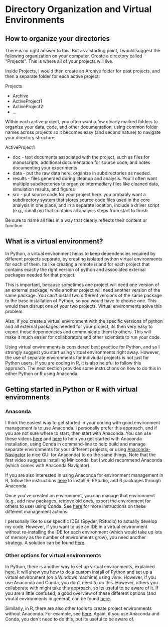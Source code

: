 # Directory Organization and Virtual Environments

## How to organize your directories

There is no right answer to this. But as a starting point, I would suggest the following organization on your computer. Create a directory called "Projects". This is where all of your projects will live. 

Inside Projects, I would then create an Archive folder for past projects, and then a separate folder for each active project:

Projects
* Archive
* ActiveProject1
* ActiveProject2
* ...

Within each active project, you often want a few clearly marked folders to organize your data, code, and other documentation, using common folder names across projects so it becomes easy (and second nature) to navigate your directory structure:

ActiveProject1
* doc - text documents associated with the project, such as files for manuscripts, additional documentation for source code, and notes documenting your experiments
* data - put the raw data here. organize in subdirectories as needed.
* results - files generaed during cleanup and analysis. You'll often want multiple subdirectories to organize intermediary files like cleaned data, simulation results, and figures
* src - put source code for your project here. you probably want a subdirectory system that stores source code files used in the core analysis in one place, and in a separate location, include a driver script (e.g., runall.py) that contains all analysis steps from start to finish

Be sure to name all files in a way that clearly reflects their content or function. 

## What is a virtual environment?

In Python, a virtual environment helps to keep dependencies required by different projects separate, by creating isolated python virtual environments for each of them. Its like creating a remote island for each project that contains exactly the right version of python and associated external packages needed for that project. 

This is important, because sometimes one project will need one version of an external package, while another project will need another version of the same package. You can't install two different versions of the same package to the base installation of Python, so you would have to choose one. This would then disrupt one of your two projects. Virtual environments solve this problem. 

Also, if you create a virtual environment with the specific versions of python and all external packages needed for your project, its then very easy to export those dependencies and communicate them to others. This will make it much easier for collaborators and other scientists to run your code. 

Using virtual environments is considered best practice for Python, and so I strongly suggest you start using virtual environments right away. However, the use of separate environments for indiviudal projects is not just for Python users. If you are coding in R, it is also helpful to follow this approach. The next section provides some instructions on how to do this in either Python or R using Anaconda. 
 
## Getting started in Python or R with virtual enviromnents

### Anaconda

I think the easiest way to get started in your coding with good environment management is to use Anaconda. I personally prefer this approach, and if you are not sure where to start, then start with Anaconda. You can use these videos [here](https://www.youtube.com/watch?v=23aQdrS58e0&feature=youtu.be) and [here](https://www.youtube.com/watch?v=AEFVbCcYVTY&feature=youtu.be) to help you get started with Anaconda installation, using Conda in command-line to help build and manage separate environments for your different projects, or using [Anaconda-Navigator](https://docs.anaconda.com/navigator/index.html) (a nice GUI for Anaconda) to do the same things. Note that the first video suggests installing Miniconda, but I would recommend Anaconda (which comes with Anaconda Navigator). 

If you are also interested in using Anaconda for environment management in R, follow the instructions [here](https://docs.anaconda.com/navigator/tutorials/create-r-environment/) to install R, RStudio, and R packages through Anaconda.

Once you've created an environment, you can manage that environment (e.g., add new packages, remove old ones, export the environment for others to use) using Conda. See [here](https://conda.io/projects/conda/en/latest/user-guide/tasks/manage-environments.html) for more instructions on these different management actions.  

I personally like to use specific IDEs (Spyder, RStudio) to actually develop my code. However, if you want to use an IDE in a virtual environment without re-installing the IDE for each environment (which would take up lots of memory as the number of environments grow), you need another strategy. A solution can be found [here](https://github.com/spyder-ide/spyder/wiki/Working-with-packages-and-environments-in-Spyder). 

### Other options for virtual environments

In Python, there is another way to set up virtual environments, explained [here](https://www.youtube.com/watch?v=28eLP22SMTA&t=572s). It will show you how to do a custom install of Python and set up a virtual environment (on a Windows machine) using *venv*. However, if you use Anaconda and Conda, you don't need to do this. However, others you collaborate with might take this approach, so its useful to be aware of it. If you are a little confused, a good overview of these different options (and virutal environments in general) can be found [here](https://realpython.com/python-virtual-environments-a-primer/#what-other-popular-options-exist-aside-from-venv).

Similarly, in R, there are also other tools to create project environments without Anaconda. For example, see [here](https://posit.co/blog/renv-project-environments-for-r/). Again, if you use Anaconda and Conda, you don't need to do this, but its useful to be aware of. 
